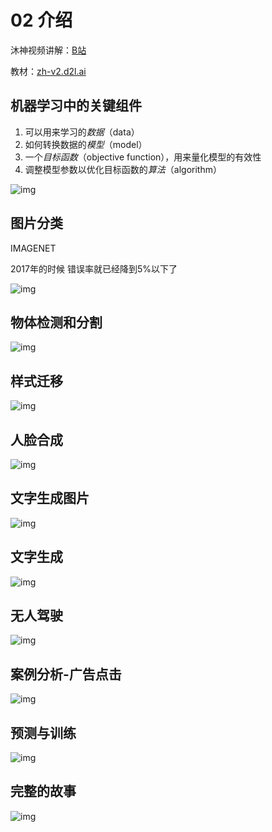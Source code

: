 # 02 介绍

沐神视频讲解：[B站](https://www.bilibili.com/video/BV1J54y187f9/)

教材：[zh-v2.d2l.ai](https://zh-v2.d2l.ai/chapter_introduction/index.html)

## 机器学习中的关键组件

1. 可以用来学习的*数据*（data）
2. 如何转换数据的*模型*（model）
3. 一个*目标函数*（objective function），用来量化模型的有效性
4. 调整模型参数以优化目标函数的*算法*（algorithm）

![img](02Introduction/img.png)

## 图片分类

IMAGENET

2017年的时候 错误率就已经降到5%以下了

![img](02Introduction/img1.png)

## 物体检测和分割

![img](02Introduction/img2.png)

## 样式迁移

![img](02Introduction/img3.png)

## 人脸合成

![img](02Introduction/img4.png)

## 文字生成图片

![img](02Introduction/img5.png)

## 文字生成

![img](02Introduction/img6.png)

## 无人驾驶

![img](02Introduction/img7.png)

## 案例分析-广告点击

![img](02Introduction/img8.png)

## 预测与训练

![img](02Introduction/img9.png)

## 完整的故事

![img](02Introduction/img10.png)
